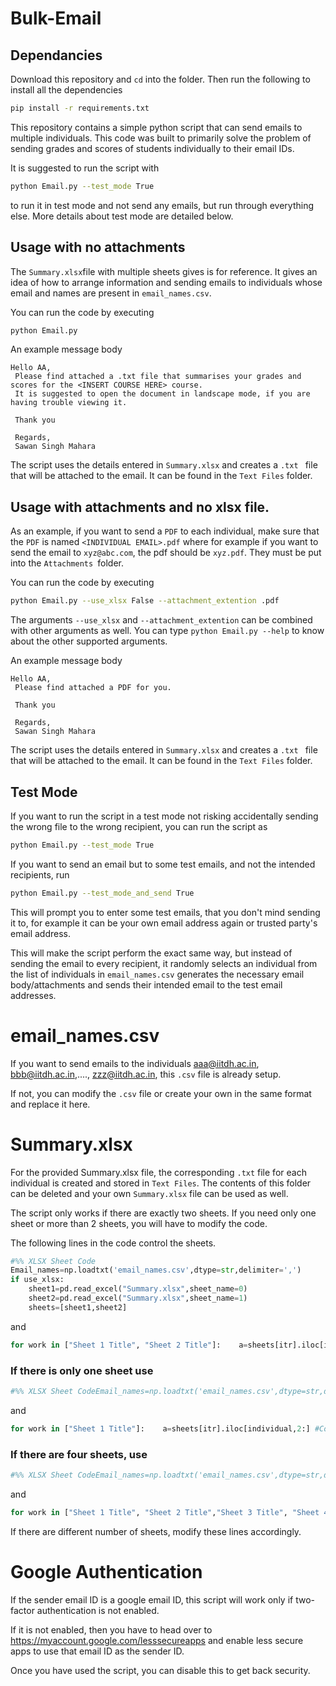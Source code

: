 # Bulk-Email

## Dependancies

Download this repository and `cd` into the folder. Then run the following to install all the dependencies

```bash
pip install -r requirements.txt
```



This repository contains a simple python script that can send emails to multiple individuals. This code was built to primarily solve the problem of sending grades and scores of students individually to their email IDs.

It is suggested to run the script with 

```bash
python Email.py --test_mode True
```

to run it in test mode and not send any emails, but run through everything else. More details about test mode are detailed below.

## Usage with no attachments

The `Summary.xlsx`file with multiple sheets gives is for reference. It gives an idea of how to arrange information and sending emails to individuals whose email and names are present in `email_names.csv`. 

You can run the code by executing 

``` bash
python Email.py
```

An example message body 

```
Hello AA,
 Please find attached a .txt file that summarises your grades and scores for the <INSERT COURSE HERE> course.
 It is suggested to open the document in landscape mode, if you are having trouble viewing it.

 Thank you

 Regards,
 Sawan Singh Mahara 
```

The script uses the details entered in `Summary.xlsx` and creates a `.txt ` file that will be attached to the email. It can be found in the `Text Files` folder.

## Usage with attachments and no xlsx file.

As an example, if you want to send a `PDF` to each individual, make sure that the `PDF` is named `<INDIVIDUAL EMAIL>.pdf` where for example if you want to send the email to `xyz@abc.com`, the pdf should be `xyz.pdf`. They must be put into the `Attachments `folder.

You can run the code by executing 

``` bash
python Email.py --use_xlsx False --attachment_extention .pdf
```

The arguments `--use_xlsx` and `--attachment_extention` can be combined with other arguments as well. You can type `python Email.py --help`  to know about the other supported arguments.

An example message body 

```
Hello AA,
 Please find attached a PDF for you.

 Thank you

 Regards,
 Sawan Singh Mahara 
```

The script uses the details entered in `Summary.xlsx` and creates a `.txt ` file that will be attached to the email. It can be found in the `Text Files` folder.

## Test Mode

If you want to run the script in a test mode not risking accidentally sending the wrong file to the wrong recipient, you can run the script as

```bash
python Email.py --test_mode True
```

If you want to send an email but to some test emails, and not the intended recipients, run

``` bash
python Email.py --test_mode_and_send True
```

This will prompt you to enter some test emails, that you don't mind sending it to, for example it can be your own email address again or trusted party's email address.

This will make the script perform the exact same way, but instead of sending the email to every recipient, it randomly selects an individual from the list of individuals in `email_names.csv` generates the necessary email body/attachments and sends their intended email to the test email addresses.

# email_names.csv

If you want to send emails to the individuals aaa@iitdh.ac.in, bbb@iitdh.ac.in,...., zzz@iitdh.ac.in, this `.csv` file is already setup.

If not, you can modify the `.csv` file or create your own in the same format and replace it here.

# Summary.xlsx

For the provided Summary.xlsx file, the corresponding `.txt` file for each individual is created and stored in `Text Files`. The contents of this folder can be deleted and your own `Summary.xlsx` file can be used as well. 

The script only works if there are exactly two sheets. If you need only one sheet or more than 2 sheets, you will have to modify the code.

The following lines in the code control the sheets.

```python
#%% XLSX Sheet Code
Email_names=np.loadtxt('email_names.csv',dtype=str,delimiter=',')
if use_xlsx:
    sheet1=pd.read_excel("Summary.xlsx",sheet_name=0)
    sheet2=pd.read_excel("Summary.xlsx",sheet_name=1)
    sheets=[sheet1,sheet2]
```

and

```python
for work in ["Sheet 1 Title", "Sheet 2 Title"]:    a=sheets[itr].iloc[individual,2:] #Consider the cells from column C onward, row 'itr'    a=a.to_string()+'\n \n \n'
```



### If there is only one sheet use

```python
#%% XLSX Sheet CodeEmail_names=np.loadtxt('email_names.csv',dtype=str,delimiter=',')if use_xlsx:    sheet1=pd.read_excel("Summary.xlsx",sheet_name=0)    sheets=[sheet1]  
```

and

```python
for work in ["Sheet 1 Title"]:    a=sheets[itr].iloc[individual,2:] #Consider the cells from column C onward, row 'itr'    a=a.to_string()+'\n \n \n'  
```



### If there are four sheets, use

```python
#%% XLSX Sheet CodeEmail_names=np.loadtxt('email_names.csv',dtype=str,delimiter=',')if use_xlsx:    sheet1=pd.read_excel("Summary.xlsx",sheet_name=0)    sheet2=pd.read_excel("Summary.xlsx",sheet_name=1)    sheet3=pd.read_excel("Summary.xlsx",sheet_name=2)    sheet4=pd.read_excel("Summary.xlsx",sheet_name=3)    sheets=[sheet0,sheet1,sheet2,sheet3]
```

and

``` python
for work in ["Sheet 1 Title", "Sheet 2 Title","Sheet 3 Title", "Sheet 4 Title"]:    a=sheets[itr].iloc[individual,2:] #Consider the cells from column C onward, row 'itr'    a=a.to_string()+'\n \n \n'  
```

If there are different number of sheets, modify these lines accordingly. 

# Google Authentication

If the sender email ID is a google email ID, this script will work only if two-factor authentication is not enabled. 

If it is not enabled, then you have to head over to https://myaccount.google.com/lesssecureapps and enable less secure apps to use that email ID as the sender ID.

Once you have used the script, you can disable this to get back security.

